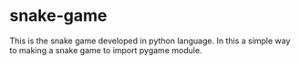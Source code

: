 # snake-game
This is the snake game developed in python language.
In this a simple way to making a snake game to import pygame module.
